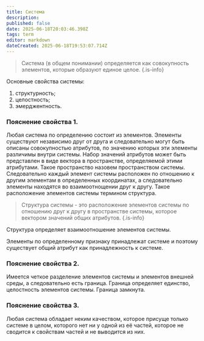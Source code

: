 ```yaml
---
title: Система
description: 
published: false
date: 2025-06-18T20:03:46.398Z
tags: term
editor: markdown
dateCreated: 2025-06-18T19:53:07.714Z
---
```


> Система (в общем понимании) определяется как совокупность элементов, которые образуют единое целое. 
{.is-info}

Основные свойства системы:
1. структурность;
2. целостность;
3. эмерджентность.

### Пояснение свойства 1. 

Любая система по определению состоит из элементов. Элементы существуют независимо друг от друга и следовательно могут быть описаны совокупностью атрибутов, по значению которых эти элементы различимы внутри системы. Набор значений атрибутов может быть представлен в виде вектора в пространстве, определяемой этими атрибутами. Такое пространство назовем пространством системы. Следовательно каждый элемент системы расположен по отношению к другим элементам в определенных координатах, а следовательно элементы находятся во взаимоотнощении друг к другу. Такое расположение элементов системы термином структура.

> Структура системы - это расположение элементов системы по отношению друг к другу в пространстве системы, которое вектором значений общих атрибутов.
{.is-info}

Структура определяет взаимоотношение элементов системы.

Элементы по определенному признаку принадлежат системе и поэтому существует общий атрибут как принадлежность к системе. 

 
### Пояснение свойства 2. 

Имеется четкое разделение элементов системы и элементов внешней среды, а следовательно есть граница. Граница определяет единство, целостность элементов системы. Граница замкнута.
 
### Пояснение свойства 3. 

Любая система обладает неким качеством, которое присуще только системе в целом, которого нет ни у одной из её частей, которое не сводится к свойствам частей и не выводится из них.